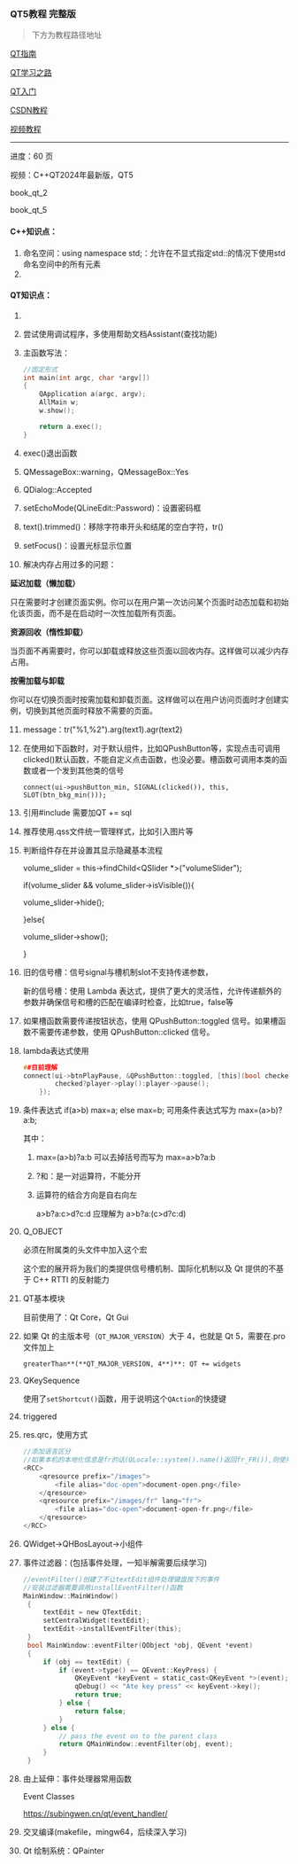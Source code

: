 ### QT5教程 完整版



> 下方为教程路径地址

[QT指南](https://github.com/Nitrosaccharose/qt-learning-guide/blob/main/Qt%E6%8C%87%E5%8D%97.md)

[QT学习之路](https://www.devbean.net/2012/08/qt-study-road-2-catelog/)

[QT入门](https://subingwen.cn/qt/qt-primer/)

[CSDN教程](https://blog.csdn.net/m0_65635427/article/details/130780280?ops_request_misc=%257B%2522request%255Fid%2522%253A%2522D4A398FD-F4BA-4351-B985-6B431FF8BEFA%2522%252C%2522scm%2522%253A%252220140713.130102334..%2522%257D&request_id=D4A398FD-F4BA-4351-B985-6B431FF8BEFA&biz_id=0&utm_medium=distribute.pc_search_result.none-task-blog-2~all~top_positive~default-1-130780280-null-null.142^v100^pc_search_result_base8&utm_term=qt&spm=1018.2226.3001.4187)

[视频教程](https://www.bilibili.com/video/BV1GW42197ff/?spm_id_from=333.337.search-card.all.click&vd_source=5cfc5f3807f31b335afa03d3ac5d692f)

------

进度：60  页

视频：C++QT2024年最新版，QT5



book_qt_2

book_qt_5





#### C++知识点：

1. 命名空间：using namespace std;：允许在不显式指定std::的情况下使用std命名空间中的所有元素
2. 

#### QT知识点：

1. 

2. 尝试使用调试程序，多使用帮助文档Assistant(查找功能)

3. 主函数写法：

   ```c++
   //固定形式
   int main(int argc, char *argv[])
   {
       QApplication a(argc, argv);
       AllMain w;
       w.show();
   
       return a.exec();
   }
   ```

4. exec()退出函数

5. QMessageBox::warning，QMessageBox::Yes

6. QDialog::Accepted

7. setEchoMode(QLineEdit::Password)：设置密码框

8. text().trimmed()：移除字符串开头和结尾的空白字符，tr()

9. setFocus()：设置光标显示位置

10. 解决内存占用过多的问题：

   **延迟加载（懒加载）** 

   只在需要时才创建页面实例。你可以在用户第一次访问某个页面时动态加载和初始化该页面，而不是在启动时一次性加载所有页面。

   **资源回收（惰性卸载）**

   当页面不再需要时，你可以卸载或释放这些页面以回收内存。这样做可以减少内存占用。

   **按需加载与卸载**

   你可以在切换页面时按需加载和卸载页面。这样做可以在用户访问页面时才创建实例，切换到其他页面时释放不需要的页面。

11. message：tr("%1,%2").arg(text1).agr(text2)

12. 在使用如下函数时，对于默认组件，比如QPushButton等，实现点击可调用clicked()默认函数，不能自定义点击函数，也没必要。槽函数可调用本类的函数或者一个发到其他类的信号

    ```
    connect(ui->pushButton_min, SIGNAL(clicked()), this, SLOT(btn_bkg_min()));
    ```

13. 引用\#include <QSqlDatabase>需要加QT += sql

14. 推荐使用.qss文件统一管理样式，比如引入图片等

15. 判断组件存在并设置其显示隐藏基本流程

    volume_slider = this->findChild<QSlider *>("volumeSlider");

    if(volume_slider && volume_slider->isVisible()){

    volume_slider->hide();

    }else{

    volume_slider->show();

    }

16. 旧的信号槽：信号signal与槽机制slot不支持传递参数，

     新的信号槽：使用 Lambda 表达式，提供了更大的灵活性，允许传递额外的参数并确保信号和槽的匹配在编译时检查，比如true，false等

17. 如果槽函数需要传递按钮状态，使用 QPushButton::toggled 信号。如果槽函数不需要传递参数，使用 QPushButton::clicked 信号。

18. lambda表达式使用

    ```c
    ##目前理解
    connect(ui->btnPlayPause, &QPushButton::toggled, [this](bool checked){
            checked?player->play():player->pause();
        });
    ```

19. 条件表达式
    if(a>b) max=a; else max=b;
    可用条件表达式写为 max=(a>b)?a:b;

    其中：

    1. max=(a>b)?a:b 可以去掉括号而写为 max=a>b?a:b

    2. ?和：是一对运算符，不能分开

    3. 运算符的结合方向是自右向左

       a>b?a:c>d?c:d 应理解为 a>b?a:(c>d?c:d)

20. Q_OBJECT

    必须在附属类的头文件中加入这个宏

    这个宏的展开将为我们的类提供信号槽机制、国际化机制以及 Qt 提供的不基于 C++ RTTI 的反射能力

21. QT基本模块

    目前使用了：Qt Core，Qt Gui

22. 如果 Qt 的主版本号（`QT_MAJOR_VERSION`）大于 4，也就是 Qt 5，需要在.pro文件加上

    `greaterThan**(**QT_MAJOR_VERSION, 4**)**: QT += widgets`

23. QKeySequence

    使用了`setShortcut()`函数，用于说明这个`QAction`的快捷键

24. triggered

25. res.qrc，使用方式

    ```c
    //添加语言区分
    //如果本机的本地化信息是fr的话(QLocale::system().name()返回fr_FR()),则使用:/images/fr/doc-open这个图片
    <RCC>
        <qresource prefix="/images">
            <file alias="doc-open">document-open.png</file>
        </qresource>
        <qresource prefix="/images/fr" lang="fr">
            <file alias="doc-open">document-open-fr.png</file>
        </qresource>
    </RCC>
    ```

26. QWidget->QHBosLayout->小组件

27. 事件过滤器：(包括事件处理，一知半解需要后续学习)

    ```c
    //eventFilter()创建了不让textEdit组件处理键盘按下的事件
    //安装过滤器需要调用installEventFilter()函数
    MainWindow::MainWindow()
     {
         textEdit = new QTextEdit;
         setCentralWidget(textEdit);
         textEdit->installEventFilter(this);
     }
     bool MainWindow::eventFilter(QObject *obj, QEvent *event)
     {
         if (obj == textEdit) {
             if (event->type() == QEvent::KeyPress) {
                 QKeyEvent *keyEvent = static_cast<QKeyEvent *>(event);
                 qDebug() << "Ate key press" << keyEvent->key();
                 return true;
             } else {
                 return false;
             }
         } else {
             // pass the event on to the parent class
             return QMainWindow::eventFilter(obj, event);
         }
     }
    ```

28. 由上延伸：事件处理器常用函数

    Event Classes

    https://subingwen.cn/qt/event_handler/

29. 交叉编译(makefile，mingw64，后续深入学习)

30. Qt 绘制系统：QPainter

